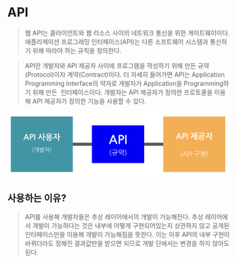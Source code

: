 # API

> 웹 API는 클라이언트와 웹 리소스 사이의 네트워크 통신을 위한 게이트웨이이다. 애플리케이션 프로그래밍 인터페이스(API)는 다른 소프트웨어 시스템과 통신하기 위해 따라야 하는 규칙을 정의한다. 

> API란 개발자와 API 제공자 사이에 프로그램을 작성하기 위해 만든 규약(Protocol)이자 계약(Contract)이다. 더 자세히 들어가면 API는 Application Programming Interface의 약자로 개발자가 Application을 Programming하기 위해 만든  인터페이스이다. 개발자는 API 제공자가 정의한 프로토콜을 이용해 API 제공자가 정의한 기능을 사용할 수 있다.

![api1](images/api1.png)

## 사용하는 이유?

> API를 사용해 개발자들은 추상 레이어에서의 개발이 가능해진다. 추상 레이어에서 개발이 가능하다는 것은 내부에 어떻게 구현되어있는지 상관하지 않고 공개된 인터페이스만을 이용해 개발이 가능해짐을 뜻한다. 이는 이후 API의 내부 구현이 바뀌더라도 정해진 결과값만을 받으면 되므로 개발 단에서는 변경을 하지 않아도 된다.